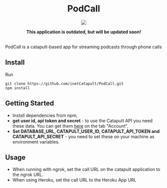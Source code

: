 <div align="center">

# PodCall

<a href="http://dev.bandwidth.com"><img src="https://s3.amazonaws.com/bwdemos/BW_Voice.png"/></a>
</div>

<div align="center"> 
<b>This application is outdated, but will be updated soon!</b><br><br>
</div> 

PodCall is a catapult-based app for streaming podcasts through phone calls

## Install

Run

```
git clone https://github.com/inetCatapult/PodCall.git
npm install
```

## Getting Started

* Install dependencies from npm,
* **get user id, api token and secret** - to use the Catapult API you need these data. You can get them [here](https://catapult.inetwork.com/pages/catapult.jsf) on the tab "Account",
* **Set DATABASE_URL, CATAPULT_USER_ID, CATAPULT_API_TOKEN and CATAPULT_API_SECRET** - you need to set these on your machine as environment variables.

## Usage

* When running with ngrok, set the call URL on the catapult application to the ngrok URL.
* When using Heroku, set the call URL to the Heroku App URL
